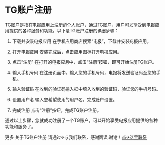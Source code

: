 # TG账户注册

TG账户是指在电报应用上注册的个人账户，通过TG账户，用户可以享受到电报应用提供的各种服务和功能。以下是TG账户注册的详细步骤：

1. 下载并安装电报应用
   在手机应用商店搜索“电报”，下载并安装电报应用。

2. 打开电报应用
   安装完成后，点击应用图标打开电报应用。

3. 点击“注册”
   在打开的电报应用中，点击“注册”按钮，即可开始注册TG账户。

4. 输入手机号码
   在注册页面中，输入您的手机号码，电报将发送验证码至您的手机。

5. 输入验证码
   在收到的验证码输入框中填入收到的验证码，验证您的手机号码。

6. 设置用户名
   输入您希望使用的用户名，完成账户设置。

7. 完成注册
   点击“注册”按钮，完成TG账户注册。

通过以上步骤，您就成功注册了一个TG账户，可以开始享受电报应用提供的各种功能和服务了。

更多 关于TG账户注册 请通过✈与我们联系，感谢阅读,谢谢！[点✈这里联系](https://d.k02.cc)